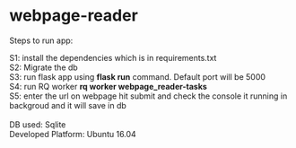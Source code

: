 # webpage-reader

Steps to run app:

S1: install the dependencies which is in requirements.txt<br>
S2: Migrate the db<br>
S3: run flask app using **flask run** command. Default port will be 5000<br>
S4: run RQ worker **rq worker webpage_reader-tasks**<br>
S5: enter the url on webpage hit submit and check the console it running in backgroud and it will save in db<br>
<br>
DB used: Sqlite<br>
Developed Platform: Ubuntu 16.04<br>
